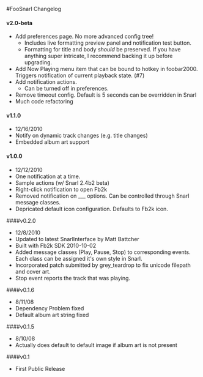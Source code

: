 #FooSnarl Changelog
#### v2.0-beta
* Add preferences page. No more advanced config tree!
  * Includes live formatting preview panel and notification test button.
  * Formatting for title and body *should* be preserved. If you have anything super intricate, I recommend backing it up before upgrading.
* Add Now Playing menu item that can be bound to hotkey in foobar2000. Triggers notification of current playback state. (#7)
* Add notification actions.
  * Can be turned off in preferences.
* Remove timeout config. Default is 5 seconds can be overridden in Snarl
* Much code refactoring

#### v1.1.0
* 12/16/2010
* Notify on dynamic track changes (e.g. title changes)
* Embedded album art support

#### v1.0.0
* 12/12/2010
* One notification at a time.
* Sample actions (w/ Snarl 2.4b2 beta)
* Right-click notification to open Fb2k
* Removed notification on ___ options.  Can be controlled through Snarl message classes.
* Depricated default icon configuration.  Defaults to Fb2k icon.

####v0.2.0
* 12/8/2010
* Updated to latest SnarlInterface by Matt Battcher
* Built with Fb2k SDK 2010-10-02
* Added message classes (Play, Pause, Stop) to corresponding events.  Each class can be assigned it's own style in Snarl.
* Incorporated patch submitted by grey_teardrop to fix unicode filepath and cover art.
* Stop event reports the track that was playing.

####v0.1.6
* 8/11/08
* Dependency Problem fixed
* Default album art string fixed

####v0.1.5
* 8/10/08
* Actually does default to default image if album art is not present

####v0.1
* First Public Release
